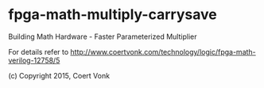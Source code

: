 # fpga-math-multiply-carrysave
Building Math Hardware - Faster Parameterized Multiplier

For details refer to http://www.coertvonk.com/technology/logic/fpga-math-verilog-12758/5

(c) Copyright 2015, Coert Vonk
